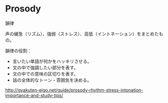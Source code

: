 # Prosody

韻律

声の緩急（リズム）、強弱（ストレス）、高低（イントネーション）をまとめたもの。

韻律の役割：

- 言いたい単語が何かをハッキリさせる。
- 文の中で強調したい部分を表す。
- 文の中での意味の区切りを表す。
- 話の全体的なトーン・雰囲気を決める。

http://gyakuten-eigo.net/guide/prosody-rhythm-stress-intonation-importance-and-study-tips/
